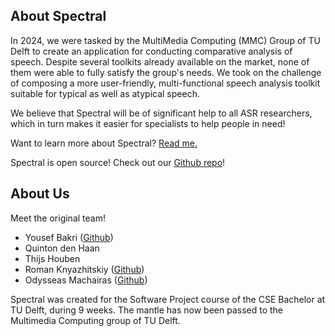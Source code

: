 ## About Spectral

In 2024, we were tasked by the MultiMedia Computing (MMC) Group of TU Delft to create an application for conducting comparative analysis of speech. Despite several toolkits already available on the market, none of them were able to fully satisfy the group's needs. We took on the challenge of composing a more user-friendly, multi-functional speech analysis toolkit suitable for typical as well as atypical speech.

We believe that Spectral will be of significant help to all ASR researchers, which in turn makes it easier for specialists to help people in need!

Want to learn more about Spectral? [Read me.](https://github.com/TU-Delft-SALT-Group/spectral/README.md)

Spectral is open source! Check out our [Github repo](https://github.com/TU-Delft-SALT-Group/spectral)!

## About Us

Meet the original team!

- Yousef Bakri ([Github](https://github.com/dprin))
- Quinton den Haan
- Thijs Houben
- Roman Knyazhitskiy ([Github](https://github.com/knyazer))
- Odysseas Machairas ([Github](https://github.com/Odilf))

Spectral was created for the Software Project course of the CSE Bachelor at TU Delft, during 9 weeks. The mantle has now been passed to the Multimedia Computing group of TU Delft.

